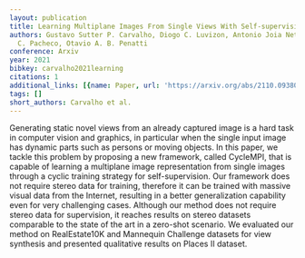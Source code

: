 ```yaml
---
layout: publication
title: Learning Multiplane Images From Single Views With Self-supervision
authors: Gustavo Sutter P. Carvalho, Diogo C. Luvizon, Antonio Joia Neto, Andre G.
  C. Pacheco, Otavio A. B. Penatti
conference: Arxiv
year: 2021
bibkey: carvalho2021learning
citations: 1
additional_links: [{name: Paper, url: 'https://arxiv.org/abs/2110.09380'}]
tags: []
short_authors: Carvalho et al.
---
```

Generating static novel views from an already captured image is a hard task
in computer vision and graphics, in particular when the single input image has
dynamic parts such as persons or moving objects. In this paper, we tackle this
problem by proposing a new framework, called CycleMPI, that is capable of
learning a multiplane image representation from single images through a cyclic
training strategy for self-supervision. Our framework does not require stereo
data for training, therefore it can be trained with massive visual data from
the Internet, resulting in a better generalization capability even for very
challenging cases. Although our method does not require stereo data for
supervision, it reaches results on stereo datasets comparable to the state of
the art in a zero-shot scenario. We evaluated our method on RealEstate10K and
Mannequin Challenge datasets for view synthesis and presented qualitative
results on Places II dataset.